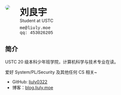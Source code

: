 <div style="display: flex; line-height: initial">
    <div style="max-width: 100px">
        <img style="border-radius:50%" src="https://q2.qlogo.cn/headimg_dl?dst_uin=453026205&spec=100">
    </div>
    <div style="padding-left: 2rem; display: flex; flex-direction: column">
        <div style="font-size: 1.85rem; font-weight: 600">刘良宇</div>
        <div style="margin-bottom: 0.5rem">Student at USTC</div>
        <div style="font-family: Courier New,Courier,monospace;">
            <div>me@liuly.moe</div>
            <div>qq: 453026205</div>
        </div>
    </div>
</div>

## 简介

USTC 20 级本科少年班学院，计算机科学与技术专业在读。

爱好 System/PL/Security 及其他任何 CS 相关~

- GitHub: [liuly0322](https://github.com/liuly0322)
- 博客：[blog.liuly.moe](https://blog.liuly.moe)

<script setup>
import { generateCounterImage, fetchBusuanziCounter } from 'moe-counter-busuanzi'
import { onMounted } from 'vue'

onMounted(() => {
    fetchBusuanziCounter().then((res) => {
        document.getElementById('counter').innerHTML = generateCounterImage(res.page_pv);
    });
})
</script>

<div id="counter">
</div>
